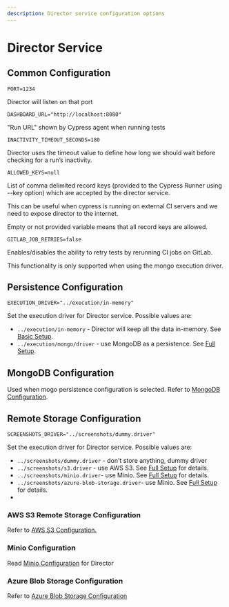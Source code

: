 ```yaml
---
description: Director service configuration options
---
```


# Director Service

## Common Configuration

`PORT=1234`

Director will listen on that port

`DASHBOARD_URL="http://localhost:8080"`

"Run URL" shown by Cypress agent when running tests

`INACTIVITY_TIMEOUT_SECONDS=180`

Director uses the timeout value to define how long we should wait before checking for a run’s inactivity.

`ALLOWED_KEYS=null`

List of comma delimited record keys \(provided to the Cypress Runner using --key option\) which are accepted by the director service.

This can be useful when cypress is running on external CI servers and we need to expose director to the internet.

Empty or not provided variable means that all record keys are allowed.

`GITLAB_JOB_RETRIES=false`

Enables/disables the ability to retry tests by rerunning CI jobs on GitLab.

This functionality is only supported when using the mongo execution driver.

## Persistence Configuration

`EXECUTION_DRIVER="../execution/in-memory"`

Set the execution driver for Director service. Possible values are:

* `../execution/in-memory` - Director will keep all the data in-memory. See [Basic Setup](../in-memory.md).
* `../execution/mongo/driver` - use MongoDB as a persistence. See [Full Setup](../persistent.md#director-service).

## MongoDB Configuration

Used when mogo persistence configuration is selected. Refer to [MongoDB Configuration](../mongodb-configuration.md).

## Remote Storage Configuration

`SCREENSHOTS_DRIVER="../screenshots/dummy.driver"`

Set the execution driver for Director service. Possible values are:

* `../screenshots/dummy.driver` - don't store anything, dummy driver
* `../screenshots/s3.driver` - use AWS S3. See [Full Setup](../persistent.md#director-service) for details.
* `../screenshots/minio.driver`- use Minio. See [Full Setup](../persistent.md#director-service) for details.
* `../screenshots/azure-blob-storage.driver`- use Minio. See [Full Setup](../persistent.md#director-service) for details.
* 

### AWS S3 Remote Storage Configuration

Refer to [AWS S3 Configuration.](aws-s3-configuration.md)

### Minio Configuration

Read [Minio Configuration](minio-configuration.md) for Director

### Azure Blob Storage Configuration

Refer to [Azure Blob Storage Configuration](azure-blob-storage-configuration.md)
